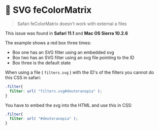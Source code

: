 # 🐛  SVG feColorMatrix


> Safari feColorMatrix doesn't work with external a files


This issue was found in **Safari 11.1** and **Mac OS Sierra 10.2.6**


The example shows a red box three times:
- Box one has an SVG filter using an embedded svg
- Box two has an SVG filter using an svg file pointing to the ID
- Box three is the default state


When using a file ( `filters.svg` ) with the ID's of the filters you cannot do this CSS in safari:
```css
.filter{
  filter: url( "filters.svg#deuteranopia" );
}
```

You have to embed the svg into the HTML and use this in CSS:
```css
.filter{
  filter: url( "#deuteranopia" );
}
```
